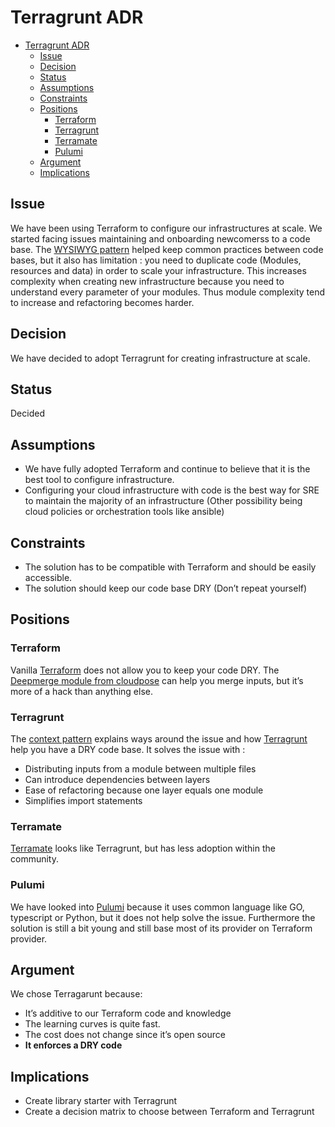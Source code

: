 # Terragrunt ADR

- [Terragrunt ADR](#terragrunt-adr)
  - [Issue](#issue)
  - [Decision](#decision)
  - [Status](#status)
  - [Assumptions](#assumptions)
  - [Constraints](#constraints)
  - [Positions](#positions)
    - [Terraform](#terraform)
    - [Terragrunt](#terragrunt)
    - [Terramate](#terramate)
    - [Pulumi](#pulumi)
  - [Argument](#argument)
  - [Implications](#implications)

## Issue

We have been using Terraform to configure our infrastructures at scale. We started facing issues maintaining and onboarding newcomerss to a code base.
The [WYSIWYG pattern](../terraform/wysiwg_patterns.md) helped keep common practices between code bases, but it also has limitation : you need to duplicate code (Modules, resources and data) in order to scale your infrastructure.
This increases complexity when creating new infrastructure because you need to understand every parameter of your modules. Thus module complexity tend to increase and refactoring becomes harder.

## Decision

We have decided to adopt Terragrunt for creating infrastructure at scale.

## Status

Decided

## Assumptions

- We have fully adopted Terraform and continue to believe that it is the best tool to configure infrastructure.
- Configuring your cloud infrastructure with code is the best way for SRE to maintain the majority of an infrastructure (Other possibility being cloud policies or orchestration tools like ansible)

## Constraints

- The solution has to be compatible with Terraform and should be easily accessible.
- The solution should keep our code base DRY (Don’t repeat yourself)

## Positions

### Terraform

Vanilla [Terraform](https://www.terraform.io/) does not allow you to keep your code DRY. The [Deepmerge module from cloudpose](https://github.com/cloudposse/terraform-yaml-config/tree/0.2.0/modules/deepmerge) can help you merge inputs, but it’s more of a hack than anything else.

### Terragrunt

The [context pattern](context_pattern.md) explains ways around the issue and how [Terragrunt](https://terragrunt.gruntwork.io/) help you have a DRY code base.
It solves the issue with :

- Distributing inputs from a module between multiple files
- Can introduce dependencies between layers
- Ease of refactoring because one layer equals one module
- Simplifies import statements

### Terramate

[Terramate](https://github.com/mineiros-io/terramate) looks like Terragrunt, but has less adoption within the community.

### Pulumi

We have looked into [Pulumi](https://www.pulumi.com/) because it uses common language like GO, typescript or Python, but it does not help solve the issue. Furthermore the solution is still a bit young and still base most of its provider on Terraform provider.

## Argument

We chose Terragarunt because:

- It’s additive to our Terraform code and knowledge
- The learning curves is quite fast.
- The cost does not change since it’s open source
- **It enforces a DRY code**

## Implications

- Create library starter with Terragrunt
- Create a decision matrix to choose between Terraform and Terragrunt
